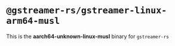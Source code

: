 # `@gstreamer-rs/gstreamer-linux-arm64-musl`

This is the **aarch64-unknown-linux-musl** binary for `gstreamer-rs`
